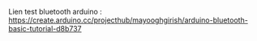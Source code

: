 Lien test bluetooth arduino : https://create.arduino.cc/projecthub/mayooghgirish/arduino-bluetooth-basic-tutorial-d8b737
